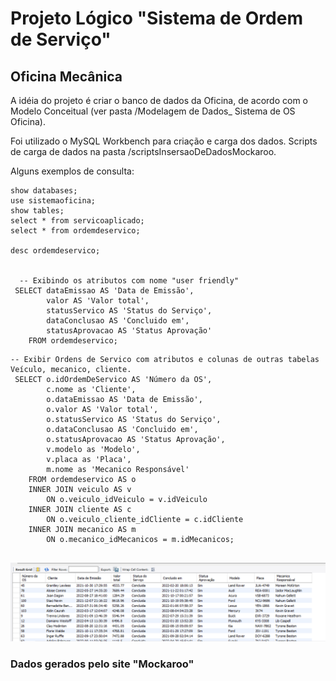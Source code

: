<h1>Projeto Lógico "Sistema de Ordem de Serviço"</h1>
<h2>Oficina Mecânica</h2>

A idéia do projeto é criar o banco de dados da Oficina, de acordo com o Modelo Conceitual (ver pasta /Modelagem de Dados_ Sistema de OS Oficina).

Foi utilizado o MySQL Workbench para criação e carga dos dados.
Scripts de carga de dados na pasta /scriptsInsersaoDeDadosMockaroo.

Alguns exemplos de consulta:

```
show databases;
use sistemaoficina;
show tables;
select * from servicoaplicado;
select * from ordemdeservico; 

desc ordemdeservico;


  -- Exibindo os atributos com nome "user friendly"
 SELECT dataEmissao AS 'Data de Emissão',
		valor AS 'Valor total', 
        statusServico AS 'Status do Serviço', 
        dataConclusao AS 'Concluido em', 
        statusAprovacao AS 'Status Aprovação' 
	FROM ordemdeservico;
```  

```
-- Exibir Ordens de Servico com atributos e colunas de outras tabelas Veículo, mecanico, cliente.
 SELECT o.idOrdemDeServico AS 'Número da OS',
		c.nome as 'Cliente',
		o.dataEmissao AS 'Data de Emissão',
		o.valor AS 'Valor total', 
        o.statusServico AS 'Status do Serviço', 
        o.dataConclusao AS 'Concluido em', 
        o.statusAprovacao AS 'Status Aprovação',
        v.modelo as 'Modelo',
        v.placa as 'Placa',
        m.nome as 'Mecanico Responsável'
	FROM ordemdeservico AS o 
    INNER JOIN veiculo AS v 
		ON o.veiculo_idVeiculo = v.idVeiculo
	INNER JOIN cliente AS c
		ON o.veiculo_cliente_idCliente = c.idCliente
	INNER JOIN mecanico AS m
		ON o.mecanico_idMecanicos = m.idMecanicos;
    
```
![Resultado](inner-join-1.png)
<h3>Dados gerados pelo site "Mockaroo"</h3>
